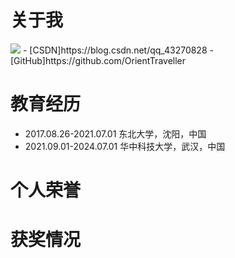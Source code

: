 # 关于我
<img class="profile-picture" src="https://orienttraveller.github.io/sfr3.jpg">
- [CSDN]https://blog.csdn.net/qq_43270828
- [GitHub]https://github.com/OrientTraveller

# 教育经历
- 2017.08.26-2021.07.01  东北大学，沈阳，中国
- 2021.09.01-2024.07.01  华中科技大学，武汉，中国

# 个人荣誉

# 获奖情况


